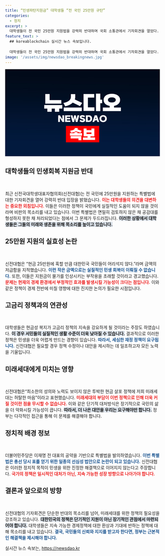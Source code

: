 ```yaml
---
title: “민생파탄지원금” 대학생들 “전 국민 25만원 규탄”
categories:
  - 정치
excerpt: >
  대학생들이 전 국민 25만원 지원법을 강력히 반대하며 국회 소통관에서 기자회견을 열었다. 신전대협은 이 법안이 민생을 더 어렵게 만든다며 “허탈한 마음”을 드러냈다. 과연 그들의 목소리가 정치에 어떤 변화를 가져올까? 클릭하여 자세히 알아보세요!
feature_text: >
  ## koreablockchain 실시간 뉴스 속보입니다.

  대학생들이 전 국민 25만원 지원법을 강력히 반대하며 국회 소통관에서 기자회견을 열었다. 신전대협은 이 법안이 민생을 더 어렵게 만든다며 “허탈한 마음”을 드러냈다. 과연 그들의 목소리가 정치에 어떤 변화를 가져올까? 클릭하여 자세히 알아보세요!
image: '/assets/img/newsdao_breakingnews.jpg'
---
```


<p><img src="/assets/img/newsdao_breakingnews.jpg" alt="koreablockchain 속보" /></p>

<h2 data-ke-size="size26">대학생들의 민생회복 지원금 반대</h2>

<p data-ke-size="size16">&nbsp;</p>

<p>최근 신전국대학생대표자협의회(신전대협)는 전 국민에 25만원을 지원하는 특별법에 대한 기자회견을 열어 강력히 반대 입장을 밝혔습니다. <b><span style="color: #ee2323;">이는 대학생들의 의견을 대변하는 중요한 외침입니다.</span></b> 이들은 이러한 정책이 국민에게 실질적인 도움이 되지 않을 것이라며 비판의 목소리를 내고 있습니다. 이번 특별법은 면밀히 검토하지 않은 채 공감대를 형성하지 못한 채 처리되었다는 점에서 그 문제가 두드러집니다. <b><span style="background-color: #21538527;">이러한 상황에서 대학생들은 그들의 미래와 생존을 위해 목소리를 높이고 있습니다.</span></b> </p>

<h2 data-ke-size="size26">25만원 지원의 실효성 논란</h2>

<p data-ke-size="size16">&nbsp;</p>

<p>신전대협은 “현금 25만원에 혹할 만큼 대한민국 국민들이 어리석지 않다.”라며 금액의 저급함을 지적했습니다. <b><span style="color: #1a5490;">이런 작은 금액으로는 실질적인 민생 회복이 이뤄질 수 없습니다.</span></b> 또한, 이들은 지원금이 물가를 인상시키는 부작용을 초래할 것이라고 경고했습니다. <b><span style="color: #ee2323;">문제는 현재의 경제 환경에서 부정적인 효과를 발생시킬 가능성이 크다는 점입니다.</span></b> 이와 같은 정책이 경제 전반에 미칠 영향에 대한 진지한 논의가 필요한 시점입니다. </p>

<h2 data-ke-size="size26">고금리 정책과의 연관성</h2>

<p data-ke-size="size16">&nbsp;</p>

<p>대학생들은 현금성 복지가 고금리 정책의 지속을 강요하게 될 것이라는 주장도 하였습니다. <b><span style="background-color: #21538527;">이 경우 서민들의 실질적인 생활 수준이 더욱 낮아질 수 있습니다.</span></b> 결과적으로 이러한 정책은 민생을 더욱 어렵게 만드는 경향이 있습니다. <b><span style="color: #1a5490;">따라서, 세심한 재정 정책이 요구됩니다.</span></b> 신전대협은 필요할 경우 정책 수정이나 대안을 제시하는 데 일조하고자 모든 노력을 기울입니다. </p>

<h2 data-ke-size="size26">미래세대에게 미치는 영향</h2>

<p data-ke-size="size16">&nbsp;</p>

<p>신전대협은“최소한의 성의와 노력도 보이지 않은 투박한 현금 살포 정책에 저희 미래세대는 허탈한 마음”이라고 표현했습니다. <b><span style="color: #ee2323;">미래세대의 부담이 이번 정책으로 인해 더욱 커질 것이란 점을 무시할 수 없습니다.</span></b> 이와 같은 단기적 대처방식은 장기적으로 국민의 삶을 더 악화시킬 가능성이 큽니다. <b><span style="background-color: #21538527;">따라서, 더 나은 대안을 우리는 요구해야만 합니다.</span></b> 정부는 다각적인 접근을 통해 이 문제를 해결해야 합니다. </p>

<h2 data-ke-size="size26">정치적 배경 정보</h2>

<p data-ke-size="size16">&nbsp;</p>

<p>더불어민주당은 이재명 전 대표의 공약을 기반으로 특별법을 발의하였습니다. <b><span style="color: #1a5490;">이번 특별법은 총선 당시 표를 얻기 위한 일종의 선심성 법안으로 논란이 되고 있습니다.</span></b> 신전대협은 이러한 정치적 목적이 민생을 위한 진정한 해결책으로 이어지지 않는다고 주장합니다. <b><span style="color: #ee2323;">국가의 정책은 일시적인 대처가 아닌, 지속 가능한 성장 방향으로 나아가야 합니다.</span></b></p>

<h2 data-ke-size="size26">결론과 앞으로의 방향</h2>

<p data-ke-size="size16">&nbsp;</p>

<p>신전대협의 기자회견은 단순한 반대의 목소리를 넘어, 미래세대를 위한 정책의 필요성을 강조하고 있습니다. <b><span style="background-color: #21538527;">대한민국의 정책은 단기적인 지원이 아닌 장기적인 관점에서 마련되어야 합니다.</span></b> 대학생들은 지속 가능한 경제정책에 대한 환상과 기대에 반하는 정책에 대해 목소리를 내고 있습니다. <b><span style="color: #1a5490;">결국, 국민들의 신뢰와 지지를 받고자 한다면, 정부는 근본적인 해결책을 제시해야 합니다.</span></b> </p>
실시간 뉴스 속보는, <a href="https://newsdao.kr" rel="dofollow">https://newsdao.kr</a>


